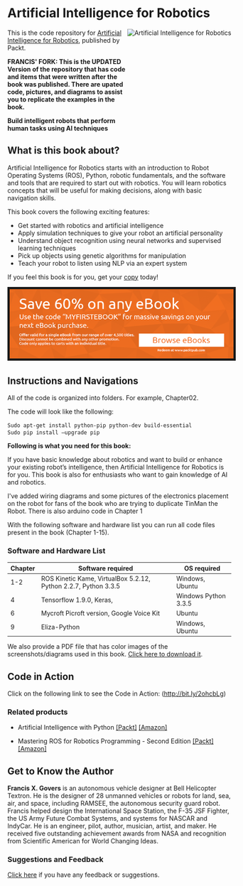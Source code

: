 # Artificial Intelligence for Robotics

<a href="https://www.packtpub.com/hardware-and-creative/artificial-intelligence-robotics?utm_source=github&utm_medium=repository&utm_campaign=9781788835442"><img src="https://dz13w8afd47il.cloudfront.net/sites/default/files/imagecache/ppv4_main_book_cover/B09545_cover.png" alt="Artificial Intelligence for Robotics" height="256px" align="right"></a>

This is the code repository for [Artificial Intelligence for Robotics](https://www.packtpub.com/hardware-and-creative/artificial-intelligence-robotics?utm_source=github&utm_medium=repository&utm_campaign=9781788835442), published by Packt.

<b> FRANCIS' FORK:  This is the UPDATED Version of the repository that has code and items that were written after the book was published.  There are upated code, pictures, and diagrams to assist you to replicate the examples in the book. </b>

**Build intelligent robots that perform human tasks using AI techniques**

## What is this book about?

Artificial Intelligence for Robotics starts with an introduction to Robot Operating Systems (ROS), Python, robotic fundamentals, and the software and tools that are required to start out with robotics. You will learn robotics concepts that will be useful for making decisions, along with basic navigation skills.

This book covers the following exciting features:

* Get started with robotics and artificial intelligence
* Apply simulation techniques to give your robot an artificial personality
* Understand object recognition using neural networks and supervised learning techniques
* Pick up objects using genetic algorithms for manipulation
* Teach your robot to listen using NLP via an expert system

If you feel this book is for you, get your [copy](https://www.amazon.com/dp/1788835441) today!

<a href="https://www.packtpub.com/?utm_source=github&utm_medium=banner&utm_campaign=GitHubBanner"><img src="https://raw.githubusercontent.com/PacktPublishing/GitHub/master/GitHub.png" 
alt="https://www.packtpub.com/" border="5" /></a>


## Instructions and Navigations
All of the code is organized into folders. For example, Chapter02.

The code will look like the following:
```
Sudo apt-get install python-pip python-dev build-essential
Sudo pip install –upgrade pip
```

**Following is what you need for this book:**

If you have basic knowledge about robotics and want to build or enhance your existing robot’s intelligence, then Artificial Intelligence for Robotics is for you. This book is also for enthusiasts who want to gain knowledge of AI and robotics.	

I've added wiring diagrams and some pictures of the electronics placement on the robot for fans of the book who are trying to duplicate TinMan the Robot.  There is also arduino code in Chapter 1

With the following software and hardware list you can run all code files present in the book (Chapter 1-15).

### Software and Hardware List

| Chapter  | Software required                   | OS required                        |
| -------- | ------------------------------------| -----------------------------------|
| 1-2        | ROS Kinetic Kame, VirtualBox 5.2.12, Python 2.2.7, Python 3.3.5        | Windows, Ubuntu |
| 4        | Tensorflow 1.9.0, Keras,               | Windows Python 3.3.5|
| 6        |Mycroft Picroft version, Google Voice Kit            | Ubuntu |
| 9        | Eliza-Python         | Windows, Ubuntu |



We also provide a PDF file that has color images of the screenshots/diagrams used in this book. [Click here to download it](https://www.packtpub.com/sites/default/files/downloads/ArtificialIntelligenceforRobotics_ColorImages.pdf).

## Code in Action

Click on the following link to see the Code in Action:
(http://bit.ly/2ohcbLg)

### Related products <Other books you may enjoy>
* Artificial Intelligence with Python [[Packt]](https://www.packtpub.com/big-data-and-business-intelligence/artificial-intelligence-python?utm_source=github&utm_medium=repository&utm_campaign=9781786464392) [[Amazon]](https://www.amazon.com/dp/178646439X)

* Mastering ROS for Robotics Programming - Second Edition [[Packt]](https://www.packtpub.com/hardware-and-creative/mastering-ros-robotics-programming-second-edition?utm_source=github&utm_medium=repository&utm_campaign=9781788478953) [[Amazon]](https://www.amazon.com/dp/1788478959)

## Get to Know the Author
**Francis X. Govers** is an autonomous vehicle designer at Bell Helicopter Textron. He is the designer of 28 unmanned vehicles or robots for land, sea, air, and space, including RAMSEE, the autonomous security guard robot. Francis helped design the International Space Station, the F-35 JSF Fighter, the US Army Future Combat Systems, and systems for NASCAR and IndyCar. He is an engineer, pilot, author, musician, artist, and maker. He received five outstanding achievement awards from NASA and recognition from Scientific American for World Changing Ideas.



### Suggestions and Feedback
[Click here](https://docs.google.com/forms/d/e/1FAIpQLSdy7dATC6QmEL81FIUuymZ0Wy9vH1jHkvpY57OiMeKGqib_Ow/viewform) if you have any feedback or suggestions.
 

